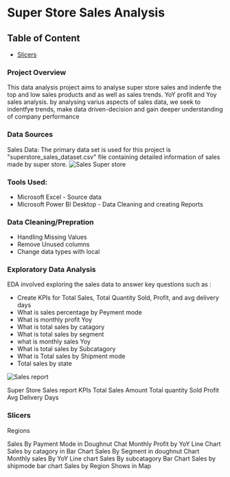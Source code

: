# Super Store Sales Analysis

## Table of Content
- [Slicers](#Slicers)

### Project Overview
This data analysis project aims to analyse super store sales and indenfe the top and low sales products and as well as sales trends. YoY profit and Yoy sales analysis. by analysing varius
aspects of sales data, we seek to indentfye trends, make data driven-decision and gain deeper understanding of company performance

### Data Sources

Sales Data: The primary data set is used for this project is "superstore_sales_dataset.csv" file containing detailed information of sales made by super store.
![Sales Super store](https://github.com/WaseemAbbas1986/Super-Store-Sales-Analysis-Power-BI/assets/168902203/e0b1507b-04f4-407b-924b-46e200f9c8d5)


### Tools Used:

- Microsoft Excel - Source data
- Microsoft Power BI Desktop - Data Cleaning and creating Reports

### Data Cleaning/Prepration
- Handling Missing Values
- Remove Unused columns
- Change data types with local

### Exploratory Data Analysis
EDA involved exploring the sales data to answer key questions such as :
- Create KPIs for Total Sales, Total Quantity Sold, Profit, and avg delivery days
- What is sales percentage by Peyment mode
- What is monthly profit Yoy
- What is total sales by catagory
- What is total sales by segment
- what is monthly sales Yoy
- What is total sales by Subcatagory
- What is Total sales by Shipment mode
- Total sales by state

![Sales report](https://github.com/WaseemAbbas1986/Super-Store-Sales-Analysis-Power-BI/assets/168902203/4b9b3a0c-d57a-4756-a2f2-36f1434093b0)


Super Store Sales report
KPIs
Total Sales Amount
Total quantity Sold
Profit
Avg Delivery Days

### Slicers
Regions


Sales By Payment Mode in Doughnut Chat
Monthly Profit by YoY Line Chart
Sales by catagory in Bar Chart
Sales By Segment in doughnut Chart
Monthly sales By YoY Line chart
Sales By subcatagory Bar Chart
Sales by shipmode bar chart
Sales by Region Shows in Map
